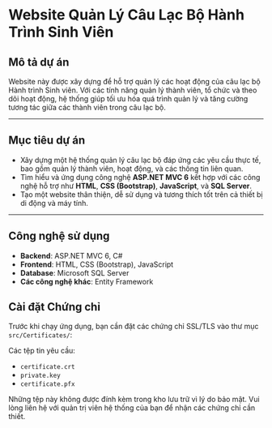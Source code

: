 ﻿# Website Quản Lý Câu Lạc Bộ Hành Trình Sinh Viên

## Mô tả dự án
Website này được xây dựng để hỗ trợ quản lý các hoạt động của câu lạc bộ Hành trình Sinh viên. Với các tính năng quản lý thành viên, tổ chức và theo dõi hoạt động, hệ thống giúp tối ưu hóa quá trình quản lý và tăng cường tương tác giữa các thành viên trong câu lạc bộ.

---

## Mục tiêu dự án
- Xây dựng một hệ thống quản lý câu lạc bộ đáp ứng các yêu cầu thực tế, bao gồm quản lý thành viên, hoạt động, và các thông tin liên quan.
- Tìm hiểu và ứng dụng công nghệ **ASP.NET MVC 6** kết hợp với các công nghệ hỗ trợ như **HTML**, **CSS (Bootstrap)**, **JavaScript**, và **SQL Server**.
- Tạo một website thân thiện, dễ sử dụng và tương thích tốt trên cả thiết bị di động và máy tính.

---

## Công nghệ sử dụng
- **Backend**: ASP.NET MVC 6, C#    
- **Frontend**: HTML, CSS (Bootstrap), JavaScript
- **Database**: Microsoft SQL Server
- **Các công nghệ khác**: Entity Framework

## Cài đặt Chứng chỉ

Trước khi chạy ứng dụng, bạn cần đặt các chứng chỉ SSL/TLS vào thư mục `src/Certificates/`:

Các tệp tin yêu cầu:
- `certificate.crt`
- `private.key`
- `certificate.pfx`

Những tệp này không được đính kèm trong kho lưu trữ vì lý do bảo mật.
Vui lòng liên hệ với quản trị viên hệ thống của bạn để nhận các chứng chỉ cần thiết.